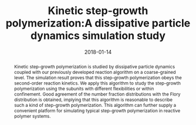 ---
title: Kinetic step-growth polymerization:A dissipative particle dynamics simulation study
authors:
- Dan Xu
- Chun-Yan Ni
- You-Liang Zhu
- Zhong-Yuan Lu
- Yao-Hong Xue
- Hong Liu
date: '2018-01-14'
doi: 10.1063/1.4999050
publish_types: 期刊文章
publication: The Journal of Chemical Physics
abstract: Kinetic step-growth polymerization is studied by dissipative  particle dynamics coupled with our previously developed reaction  algorithm on a coarse-grained level. The simulation result proves that  this step-growth polymerization obeys the second-order reaction  kinetics. We apply this algorithm to study the step-growth  polymerization using the subunits with different flexibilities or within  confinement. Good agreement of the number fraction distributions with  the Flory distribution is obtained, implying that this algorithm is  reasonable to describe such a kind of step-growth polymerization. This  algorithm can further supply a convenient platform for simulating  typical step-growth polymerization in reactive polymer systems.
url_pdf: https://pubs.aip.org/jcp/article/148/2/024901/196401/Kinetic-step-growth-polymerization-A-dissipative
---
